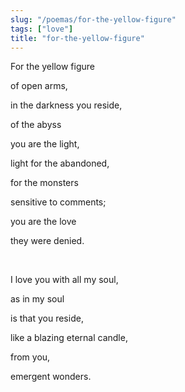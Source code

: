 ```yaml
---
slug: "/poemas/for-the-yellow-figure"
tags: ["love"]
title: "for-the-yellow-figure"
---
```

For the yellow figure

of open arms,

in the darkness you reside,

of the abyss

you are the light,

light for the abandoned,

for the monsters

sensitive to comments;

you are the love

they were denied.

&nbsp;

I love you with all my soul,

as in my soul

is that you reside,

like a blazing eternal candle,

from you, 

emergent wonders.